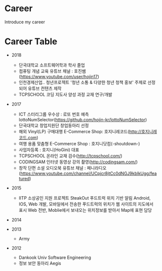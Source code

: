 # Career
Introduce my career

# Career Table
- 2018
  - 단국대학교 소프트웨어학과 학사 졸업
  - 컴퓨팅 개념 교육 유튜브 채널 : 호진쌤(https://www.youtube.com/user/hojin17)
  - 인천경제산업.. 청년프로젝트 '청년 소통 & 다양한 청년 청책 홍보' 주제로 선정되어 유튜브 컨텐츠 제작
  - TCPSCHOOL 코딩 지도사 양성 과정 교재 연구/개발
- 2017
  - ICT 스터리그룹 우수상 : 로또 번호 예측 lottoNumSelector(https://github.com/hojin-kr/lottoNumSelector)
  - 단국대학교 창업지원단 창업동아리 선정
  - 해외 Vinyl(LP) 구매대행 E-Commerce Shop: 호지니레코드(http://호지니레코드.com)
  - 여행 용품 맞춤형 E-Commerce Shop : 호지니닷컴(-shoutdown-)
  - 사업자등록 : 호지니(HoGini) 대표
  - TCPSCHOOL 온라인 교재 검수(http://tcpschool.com/)
  - CODINGSAM 인터넷 동영상 강의 촬영(http://codingsam.com/)
  - 창작 단편 소설 오디오북 유튜브 채널 : 페니라디오(https://www.youtube.com/channel/UCpjcr8jtCc0dNGJ9kblkUgg/featured)
- 2015
  - IITP 소상공인 지원 프로젝트
SteakOut 푸드트럭 위치 기반 알림 Android, IOS, Web 개발, 모바일에서 전송한 푸드트럭의 위치가 웹 사이트의 지도에서 표시
Web 전반, Moblie에서 보내오는 위치정보를 받아서 Map에 표현 담당
- 2014

- 2013
  - Army
- 2012
  - Dankook Univ Software Engineering
  - 정보 보안 동아리 Aegis
